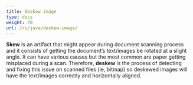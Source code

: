 ```yaml
---
title: Deskew image
type: docs
weight: 70
url: /ru/java/deskew-image/
---
```


**Skew** is an artifact that might appear during document scanning process and it consists of getting the document’s text/images be rotated at a slight angle.
It can have various causes but the most common are paper getting misplaced during a scan.
Therefore, **deskew** is the process of detecting and fixing this issue on scanned files (ie, bitmap) so deskewed images will have the text/images correctly and horizontally aligned.

